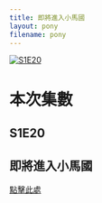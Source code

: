 ```yaml
---
title: 即將進入小馬國
layout: pony
filename: pony
--- 
```

[![S1E20](https://static.wikia.nocookie.net/mlp/images/9/9f/Fluttershy_happy_S1E20.png)](https://static.wikia.nocookie.net/mlp/images/9/9f/Fluttershy_happy_S1E20.png)

# 本次集數
## S1E20 

## 即將進入小馬國
[點擊此處](https://hdx3.blogspot.com/2012/03/my-little-pony-friendship-is-magic_21.html)



